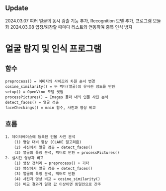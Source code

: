 ## Update
2024.03.07 여러 얼굴의 동시 검출 기능 추가, Recognition 모델 추가, 프로그램 모듈화
2024.03.08 입장/퇴장할 때마다 리스트와 연동하여 중복 인식 방지

# 얼굴 탐지 및 인식 프로그램

## 함수
    preprocess() = 이미지의 사이즈와 차원 순서 변경
    cosine_similarity() = 두 벡터(얼굴)의 유사한 정도를 반환
    setup() = OpenVino 모델 셋업
    processPictures() = Images 폴더 내의 인물 사진 분석
    detect_faces() = 얼굴 검출
    faceCheckings() = main 함수, 사진과 영상 비교

## 흐름
    1. 데이터베이스에 등록된 인물 사진 분석
    	(1) 명암 대비 향상 (CLAHE 알고리즘)
    	(2) 사진에서 얼굴 검출 = detect_faces()
    	(3) 얼굴의 특징 분석, 벡터로 반환 = processPictures()
    2. 실시간 영상과 비교
    	(1) 영상 전처리 = preprocess() + 기타
    	(2) 영상에서 얼굴 검출 = detect_faces()
    	(3) 얼굴의 특징 분석, 벡터로 반환
    	(4) 사진과 영상 비교 = cosine_similarity()
    	(5) 비교 결과가 일정 값 이상이면 동일인으로 간주
